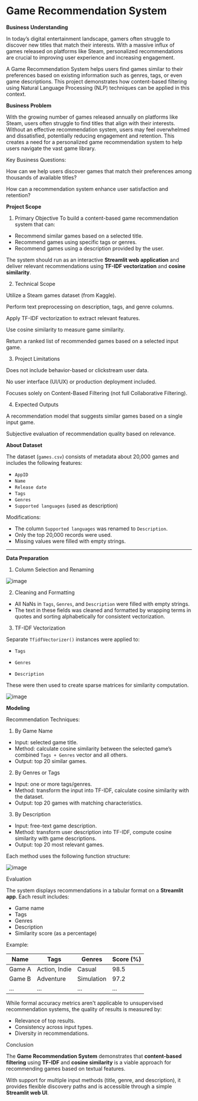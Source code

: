 # Game Recommendation System



**Business Understanding**

In today’s digital entertainment landscape, gamers often struggle to discover new titles that match their interests. With a massive influx of games released on platforms like Steam, personalized recommendations are crucial to improving user experience and increasing engagement.

A Game Recommendation System helps users find games similar to their preferences based on existing information such as genres, tags, or even game descriptions. This project demonstrates how content-based filtering using Natural Language Processing (NLP) techniques can be applied in this context.

**Business Problem**

With the growing number of games released annually on platforms like Steam, users often struggle to find titles that align with their interests. Without an effective recommendation system, users may feel overwhelmed and dissatisfied, potentially reducing engagement and retention. This creates a need for a personalized game recommendation system to help users navigate the vast game library.

Key Business Questions:

How can we help users discover games that match their preferences among thousands of available titles?

How can a recommendation system enhance user satisfaction and retention?

**Project Scope**

1. Primary Objective
To build a content-based game recommendation system that can:

* Recommend similar games based on a selected title.
* Recommend games using specific tags or genres.
* Recommend games using a description provided by the user.

The system should run as an interactive **Streamlit web application** and deliver relevant recommendations using **TF-IDF vectorization** and **cosine similarity**.

2. Technical Scope

Utilize a Steam games dataset (from Kaggle).

Perform text preprocessing on description, tags, and genre columns.

Apply TF-IDF vectorization to extract relevant features.

Use cosine similarity to measure game similarity.

Return a ranked list of recommended games based on a selected input game.

3. Project Limitations

Does not include behavior-based or clickstream user data.

No user interface (UI/UX) or production deployment included.

Focuses solely on Content-Based Filtering (not full Collaborative Filtering).

4. Expected Outputs

A recommendation model that suggests similar games based on a single input game.

Subjective evaluation of recommendation quality based on relevance.


**About Dataset**

The dataset (`games.csv`) consists of metadata about 20,000 games and includes the following features:

* `AppID`
* `Name`
* `Release date`
* `Tags`
* `Genres`
* `Supported languages` (used as description)

Modifications:

* The column `Supported languages` was renamed to `Description`.
* Only the top 20,000 records were used.
* Missing values were filled with empty strings.

------------------------------------------------------

**Data Preparation**

1. Column Selection and Renaming

![image](https://github.com/user-attachments/assets/079908d3-84ae-406d-bb11-1f8a499eb230)


2. Cleaning and Formatting

* All NaNs in `Tags`, `Genres`, and `Description` were filled with empty strings.
* The text in these fields was cleaned and formatted by wrapping terms in quotes and sorting alphabetically for consistent vectorization.

3. TF-IDF Vectorization


Separate `TfidfVectorizer()` instances were applied to:

* `Tags`
* `Genres`

* `Description`

These were then used to create sparse matrices for similarity computation.

![image](https://github.com/user-attachments/assets/4b2fcf82-8e3a-4695-bbda-05375f48b8cf)



**Modeling**

Recommendation Techniques:

1. By Game Name

* Input: selected game title.
* Method: calculate cosine similarity between the selected game’s combined `Tags + Genres` vector and all others.
* Output: top 20 similar games.

 2. By Genres or Tags

* Input: one or more tags/genres.
* Method: transform the input into TF-IDF, calculate cosine similarity with the dataset.
* Output: top 20 games with matching characteristics.

3. By Description

* Input: free-text game description.
* Method: transform user description into TF-IDF, compute cosine similarity with game descriptions.
* Output: top 20 most relevant games.

Each method uses the following function structure:

![image](https://github.com/user-attachments/assets/f703c49f-1887-4501-9f96-c3dc6a82caa6)



Evaluation

The system displays recommendations in a tabular format on a **Streamlit app**. Each result includes:

* Game name
* Tags
* Genres
* Description
* Similarity score (as a percentage)

Example:

| Name   | Tags          | Genres     | Score (%) |
| ------ | ------------- | ---------- | --------- |
| Game A | Action, Indie | Casual     | 98.5      |
| Game B | Adventure     | Simulation | 97.2      |
| ...    | ...           | ...        | ...       |

While formal accuracy metrics aren't applicable to unsupervised recommendation systems, the quality of results is measured by:

* Relevance of top results.
* Consistency across input types.
* Diversity in recommendations.


Conclusion

The **Game Recommendation System** demonstrates that **content-based filtering** using **TF-IDF** and **cosine similarity** is a viable approach for recommending games based on textual features.

With support for multiple input methods (title, genre, and description), it provides flexible discovery paths and is accessible through a simple **Streamlit web UI**.



